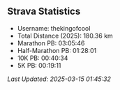 


## Strava Statistics

- Username: thekingofcool
- Total Distance (2025): 180.36 km
- Marathon PB: 03:05:46
- Half-Marathon PB: 01:28:01
- 10K PB: 00:40:34
- 5K PB: 00:19:11

*Last Updated: 2025-03-15 01:45:32*
